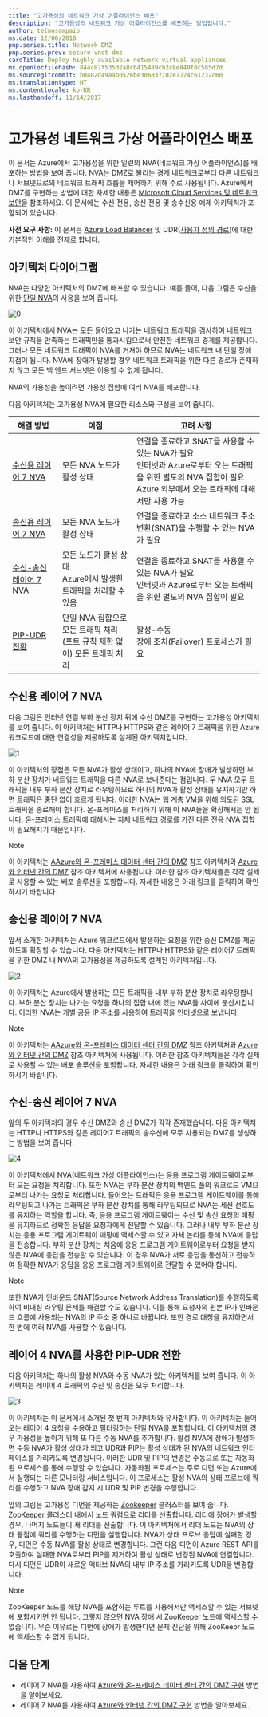 ```yaml
---
title: "고가용성의 네트워크 가상 어플라이언스 배포"
description: "고가용성의 네트워크 가상 어플라이언스를 배포하는 방법입니다."
author: telmosampaio
ms.date: 12/06/2016
pnp.series.title: Network DMZ
pnp.series.prev: secure-vnet-dmz
cardTitle: Deploy highly available network virtual appliances
ms.openlocfilehash: 844c87f535d2a8cb415489cb2c8e840f8c585d7d
ms.sourcegitcommit: b0482d49aab0526be386837702e7724c61232c60
ms.translationtype: HT
ms.contentlocale: ko-KR
ms.lasthandoff: 11/14/2017
---
```

# <a name="deploy-highly-available-network-virtual-appliances"></a>고가용성 네트워크 가상 어플라이언스 배포

이 문서는 Azure에서 고가용성을 위한 일련의 NVA(네트워크 가상 어플라이언스)를 배포하는 방법을 보여 줍니다. NVA는 DMZ로 불리는 경계 네트워크로부터 다른 네트워크나 서브넷으로의 네트워크 트래픽 흐름을 제어하기 위해 주로 사용됩니다. Azure에서 DMZ를 구현하는 방법에 대한 자세한 내용은 [Microsoft Cloud Services 및 네트워크 보안][cloud-security]을 참조하세요. 이 문서에는 수신 전용, 송신 전용 및 송수신용 예제 아키텍처가 포함되어 있습니다. 

**사전 요구 사항:** 이 문서는 [Azure Load Balancer][lb-overview] 및 UDR([사용자 정의 경로][udr-overview])에 대한 기본적인 이해를 전제로 합니다. 


## <a name="architecture-diagrams"></a>아키텍처 다이어그램

NVA는 다양한 아키텍처의 DMZ에 배포할 수 있습니다. 예를 들어, 다음 그림은 수신을 위한 [단일 NVA][nva-scenario]의 사용을 보여 줍니다. 

![[0]][0]

이 아키텍처에서 NVA는 모든 들어오고 나가는 네트워크 트래픽을 검사하여 네트워크 보안 규칙을 만족하는 트래픽만을 통과시킴으로써 안전한 네트워크 경계를 제공합니다. 그러나 모든 네트워크 트래픽이 NVA를 거쳐야 하므로 NVA는 네트워크 내 단일 장애 지점이 됩니다. NVA에 장애가 발생할 경우 네트워크 트래픽을 위한 다른 경로가 존재하지 않고 모든 백 엔드 서브넷은 이용할 수 없게 됩니다.

NVA의 가용성을 높이려면 가용성 집합에 여러 NVA를 배포합니다.    

다음 아키텍처는 고가용성 NVA에 필요한 리소스와 구성을 보여 줍니다.

| 해결 방법 | 이점 | 고려 사항 |
| --- | --- | --- |
| [수신용 레이어 7 NVA][ingress-with-layer-7] |모든 NVA 노드가 활성 상태 |연결을 종료하고 SNAT을 사용할 수 있는 NVA가 필요</br> 인터넷과 Azure로부터 오는 트래픽을 위한 별도의 NVA 집합이 필요 </br> Azure 외부에서 오는 트래픽에 대해서만 사용 가능 |
| [송신용 레이어 7 NVA][egress-with-layer-7] |모든 NVA 노드가 활성 상태 | 연결을 종료하고 소스 네트워크 주소 변환(SNAT)을 수행할 수 있는 NVA가 필요
| [수신-송신 레이어 7 NVA][ingress-egress-with-layer-7] |모든 노드가 활성 상태<br/>Azure에서 발생한 트래픽을 처리할 수 있음 |연결을 종료하고 SNAT을 사용할 수 있는 NVA가 필요<br/>인터넷과 Azure로부터 오는 트래픽을 위한 별도의 NVA 집합이 필요 |
| [PIP-UDR 전환][pip-udr-switch] |단일 NVA 집합으로 모든 트래픽 처리<br/>(포트 규칙 제한 없이) 모든 트래픽 처리 |활성-수동<br/>장애 조치(Failover) 프로세스가 필요 |

## <a name="ingress-with-layer-7-nvas"></a>수신용 레이어 7 NVA

다음 그림은 인터넷 연결 부하 분산 장치 뒤에 수신 DMZ를 구현하는 고가용성 아키텍처를 보여 줍니다. 이 아키텍처는 HTTP나 HTTPS와 같은 레이어 7 트래픽을 위한 Azure 워크로드에 대한 연결성을 제공하도록 설계된 아키텍처입니다.

![[1]][1]

이 아키텍처의 장점은 모든 NVA가 활성 상태이고, 하나의 NVA에 장애가 발생하면 부하 분산 장치가 네트워크 트래픽을 다른 NVA로 보내준다는 점입니다. 두 NVA 모두 트래픽을 내부 부하 분산 장치로 라우팅하므로 하나의 NVA가 활성 상태를 유지하기만 하면 트래픽은 중단 없이 흐르게 됩니다. 이러한 NVA는 웹 계층 VM을 위해 의도된 SSL 트래픽을 종료해야 합니다. 온-프레미스를 처리하기 위해 이 NVA들을 확장해서는 안 됩니다. 온-프레미스 트래픽에 대해서는 자체 네트워크 경로를 가진 다른 전용 NVA 집합이 필요해지기 때문입니다.

> [!NOTE]
> 이 아키텍처는 [AAzure와 온-프레미스 데이터 센터 간의 DMZ][dmz-on-prem] 참조 아키텍처와 [Azure와 인터넷 간의 DMZ][dmz-internet] 참조 아키텍처에 사용됩니다. 이러한 참조 아키텍처들은 각각 실제로 사용할 수 있는 배포 솔루션을 포함합니다. 자세한 내용은 아래 링크를 클릭하여 확인하시기 바랍니다.

## <a name="egress-with-layer-7-nvas"></a>송신용 레이어 7 NVA

앞서 소개한 아키텍처는 Azure 워크로드에서 발생하는 요청을 위한 송신 DMZ를 제공하도록 확장할 수 있습니다. 다음 아키텍처는 HTTP나 HTTPS와 같은 레이어7 트래픽을 위한 DMZ 내 NVA의 고가용성을 제공하도록 설계된 아키텍처입니다.

![[2]][2]

이 아키텍처는 Azure에서 발생하는 모든 트래픽을 내부 부하 분산 장치로 라우팅합니다. 부하 분산 장치는 나가는 요청을 하나의 집합 내에 있는 NVA들 사이에 분산시킵니다. 이러한 NVA는 개별 공용 IP 주소를 사용하여 트래픽을 인터넷으로 보냅니다.

> [!NOTE]
> 이 아키텍처는 [AAzure와 온-프레미스 데이터 센터 간의 DMZ][dmz-on-prem] 참조 아키텍처와 [Azure와 인터넷 간의 DMZ][dmz-internet] 참조 아키텍처에 사용됩니다. 이러한 참조 아키텍처들은 각각 실제로 사용할 수 있는 배포 솔루션을 포함합니다. 자세한 내용은 아래 링크를 클릭하여 확인하시기 바랍니다.

## <a name="ingress-egress-with-layer-7-nvas"></a>수신-송신 레이어 7 NVA

앞의 두 아키텍처의 경우 수신 DMZ와 송신 DMZ가 각각 존재했습니다. 다음 아키텍처는 HTTP나 HTTPS와 같은 레이어7 트래픽의 송수신에 모두 사용되는 DMZ를 생성하는 방법을 보여 줍니다. 

![[4]][4]

이 아키텍처에서 NVA(네트워크 가상 어플라이언스)는 응용 프로그램 게이트웨이로부터 오는 요청을 처리합니다. 또한 NVA는 부하 분산 장치의 백엔드 풀의 워크로드 VM으로부터 나가는 요청도 처리합니다. 들어오는 트래픽은 응용 프로그램 게이트웨이를 통해 라우팅되고 나가는 트래픽은 부하 분산 장치를 통해 라우팅되므로 NVA는 세션 선호도를 유지하는 역할을 합니다. 즉, 응용 프로그램 게이트웨이는 수신 및 송신 요청의 매핑을 유지하므로 정확한 응답을 요청자에게 전달할 수 있습니다. 그러나 내부 부하 분산 장치는 응용 프로그램 게이트웨이 매핑에 액세스할 수 있고 자체 논리를 통해 NVA에 응답을 전송합니다. 부하 분산 장치는 처음에 응용 프로그램 게이트웨이로부터 요청을 받지 않은 NVA에 응답을 전송할 수 있습니다. 이 경우 NVA가 서로 응답을 통신하고 전송하여 정확한 NVA가 응답을 응용 프로그램 게이트웨이로 전달할 수 있어야 합니다.

> [!NOTE]
> 또한 NVA가 인바운드 SNAT(Source Network Address Translation)를 수행하도록 하여 비대칭 라우팅 문제를 해결할 수도 있습니다. 이를 통해 요청자의 원본 IP가 인바운드 흐름에 사용되는 NVA의 IP 주소 중 하나로 바뀝니다. 또한 경로 대칭을 유지하면서 한 번에 여러 NVA를 사용할 수 있습니다.

## <a name="pip-udr-switch-with-layer-4-nvas"></a>레이어 4 NVA를 사용한 PIP-UDR 전환

다음 아키텍처는 하나의 활성 NVA와 수동 NVA가 있는 아키텍처를 보여 줍니다. 이 아키텍처는 레이어 4 트래픽의 수신 및 송신을 모두 처리합니다. 

![[3]][3]

이 아키텍처는 이 문서에서 소개된 첫 번째 아키텍처와 유사합니다. 이 아키텍처는 들어오는 레이어 4 요청을 수용하고 필터링하는 단일 NVA를 포함합니다. 이 아키텍처의 경우 가용성을 높이기 위해 또 다른 수동 NVA를 추가합니다. 활성 NVA에 장애가 발생하면 수동 NVA가 활성 상태가 되고 UDR과 PIP는 활성 상태가 된 NVA의 네트워크 인터페이스를 가리키도록 변경됩니다. 이러한 UDR 및 PIP의 변경은 수동으로 또는 자동화된 프로세스를 통해 수행할 수 있습니다. 자동화된 프로세스는 주로 디먼 또는 Azure에서 실행되는 다른 모니터링 서비스입니다. 이 프로세스는 활성 NVA의 상태 프로브에 쿼리를 수행하고 NVA 장애 감지 시 UDR 및 PIP 변경을 수행합니다. 

앞의 그림은 고가용성 디먼을 제공하는 [Zookeeper][ zookeeper] 클러스터를 보여 줍니다. ZooKeeper 클러스터 내에서 노드 쿼럼으로 리더를 선출합니다. 리더에 장애가 발생할 경우, 나머지 노드들이 새 리더를 선출합니다. 이 아키텍처에서 리더 노드는 NVA의 상태 끝점에 쿼리를 수행하는 디먼을 실행합니다. NVA가 상태 프로브 응답에 실패할 경우, 디먼은 수동 NVA를 활성 상태로 변경합니다. 그런 다음 디먼이 Azure REST API를 호출하여 실패한 NVA로부터 PIP를 제거하여 활성 상태로 변경된 NVA에 연결합니다. 다시 디먼은 UDR이 새로운 액티브 NVA의 내부 IP 주소를 가리키도록 UDR을 변경합니다.

> [!NOTE]
> ZooKeeper 노드를 해당 NVA를 포함하는 루트를 사용해서만 액세스할 수 있는 서브넷에 포함시키면 안 됩니다. 그렇지 않으면 NVA 장애 시 ZooKeeper 노드에 액세스할 수 없습니다. 무슨 이유로든 디먼에 장애가 발생한다면 문제 진단을 위해 ZooKeepr 노드에 액세스할 수 없게 됩니다. 

<!--### Solution Deployment-->

<!-- instructions for deploying this solution here --> 

## <a name="next-steps"></a>다음 단계
* 레이어 7 NVA를 사용하여 [Azure와 온-프레미스 데이터 센터 간의 DMZ 구현][dmz-on-prem] 방법을 알아보세요.
* 레이어 7 NVA를 사용하여 [Azure와 인터넷 간의 DMZ 구현][dmz-internet] 방법을 알아보세요.

<!-- links -->
[cloud-security]: /azure/best-practices-network-security
[dmz-on-prem]: ./secure-vnet-hybrid.md
[dmz-internet]: ./secure-vnet-dmz.md
[egress-with-layer-7]: #egress-with-layer-7-nvas
[ingress-with-layer-7]: #ingress-with-layer-7-nvas
[ingress-egress-with-layer-7]: #ingress-egress-with-layer-7-nvas
[lb-overview]: /azure/load-balancer/load-balancer-overview/
[nva-scenario]: /azure/virtual-network/virtual-network-scenario-udr-gw-nva/
[pip-udr-switch]: #pip-udr-switch-with-layer-4-nvas
[udr-overview]: /azure/virtual-network/virtual-networks-udr-overview/
[zookeeper]: https://zookeeper.apache.org/

<!-- images -->
[0]: ./images/nva-ha/single-nva.png "단일 NVA 아키텍처"
[1]: ./images/nva-ha/l7-ingress.png "수신 레이어 7"
[2]: ./images/nva-ha/l7-ingress-egress.png "송신 레이어 7"
[3]: ./images/nva-ha/active-passive.png "능동-수동 클러스터"
[4]: ./images/nva-ha/l7-ingress-egress-ag.png
